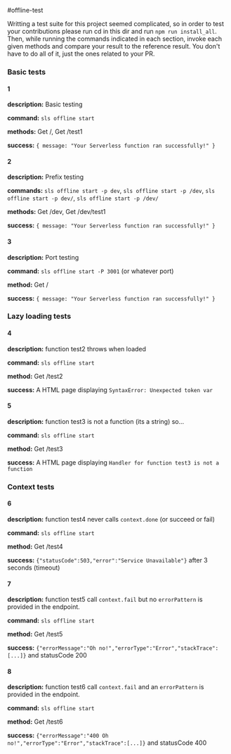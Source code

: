 #offline-test

Writting a test suite for this project seemed complicated, 
so in order to test your contributions please run cd in this dir and run `npm run install_all`. 
Then, while running the commands indicated in each section, 
invoke each given methods and compare your result to the reference result.
You don't have to do all of it, just the ones related to your PR.

### Basic tests

#### 1

**description:** Basic testing

**command:** `sls offline start`

**methods:** Get /, Get /test1

**success:** `{ message: "Your Serverless function ran successfully!" }`

#### 2

**description:** Prefix testing

**commands:** `sls offline start -p dev`, `sls offline start -p /dev`, `sls offline start -p dev/`, `sls offline start -p /dev/` 

**methods:** Get /dev, Get /dev/test1

**success:** `{ message: "Your Serverless function ran successfully!" }`


#### 3

**description:** Port testing

**command:** `sls offline start -P 3001` (or whatever port)

**method:** Get /

**success:** `{ message: "Your Serverless function ran successfully!" }`


### Lazy loading tests

#### 4

**description:** function test2 throws when loaded

**command:** `sls offline start`

**method:** Get /test2

**success:** A HTML page displaying `SyntaxError: Unexpected token var`

#### 5

**description:** function test3 is not a function (its a string) so...

**command:** `sls offline start`

**method:** Get /test3

**success:** A HTML page displaying `Handler for function test3 is not a function`


### Context tests

#### 6

**description:** function test4 never calls `context.done` (or succeed or fail)

**command:** `sls offline start`

**method:** Get /test4

**success:** `{"statusCode":503,"error":"Service Unavailable"}` after 3 seconds (timeout)

#### 7

**description:** function test5 call `context.fail` but no `errorPattern` is provided in the endpoint.

**command:** `sls offline start`

**method:** Get /test5

**success:** `{"errorMessage":"Oh no!","errorType":"Error","stackTrace":[...]}` and statusCode 200

#### 8

**description:** function test6 call `context.fail` and an `errorPattern` is provided in the endpoint.

**command:** `sls offline start`

**method:** Get /test6

**success:** `{"errorMessage":"400 Oh no!","errorType":"Error","stackTrace":[...]}` and statusCode 400
